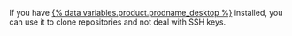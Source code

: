 If you have [{% data variables.product.prodname_desktop %}](https://desktop.github.com/) installed, you can use it to clone repositories and not deal with SSH keys.

